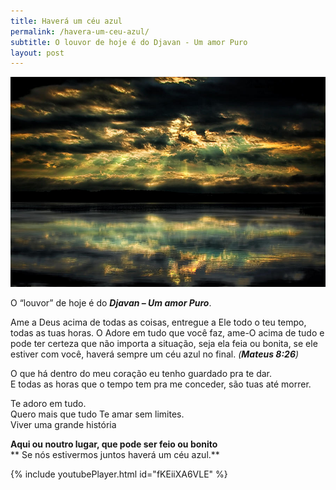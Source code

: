 ```yaml
---
title: Haverá um céu azul
permalink: /havera-um-ceu-azul/
subtitle: O louvor de hoje é do Djavan - Um amor Puro
layout: post
---
```

<p style="text-align: center;">
  <a href="/img/posts/2015/09/after-the-storm-gary-smith.jpg"><img alt="after-the-storm-gary-smith" src="/img/posts/2015/09/after-the-storm-gary-smith.jpg"  /></a>
</p>

<p style="text-align: left;">
  O &#8220;louvor&#8221; de hoje é do <strong><em>Djavan &#8211; Um amor Puro</em></strong>.
</p>

Ame a Deus acima de todas as coisas, entregue a Ele todo o teu tempo, todas as tuas horas. O Adore em tudo que você faz, ame-O acima de tudo e pode ter certeza que não importa a situação, seja ela feia ou bonita, se ele estiver com você, haverá sempre um céu azul no final. *(**Mateus 8:26**)*

O que há dentro do meu coração eu tenho guardado pra te dar.  
E todas as horas que o tempo tem pra me conceder, são tuas até morrer.

Te adoro em tudo.  
Quero mais que tudo Te amar sem limites.  
Viver uma grande história

**Aqui ou noutro lugar, que pode ser feio ou bonito**  
** Se nós estivermos juntos haverá um céu azul.**

{% include youtubePlayer.html id="fKEiiXA6VLE" %}
